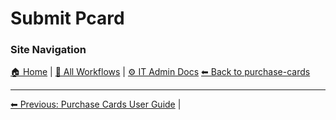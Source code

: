 # Submit Pcard

### Site Navigation
[🏠 Home](../../README.md) | [📂 All Workflows](../../users/users.md) | [⚙ IT Admin Docs](../../it-admins/README.md)
[⬅ Back to purchase-cards](../README.md)

<!-- description: Documentation about Submit Pcard for Your Organization. -->

---

[⬅ Previous: Purchase Cards User Guide](purchase-cards-user-guide.md) | 
